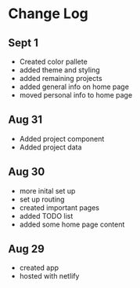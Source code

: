 # Change Log

## Sept 1
- Created color pallete
- added theme and styling
- added remaining projects
- added general info on home page
- moved personal info to home page 

## Aug 31
- Added project component
- Added project data

## Aug 30
- more inital set up
- set up routing
- created important pages
- added TODO list
- added some home page content

## Aug 29
- created app
- hosted with netlify
